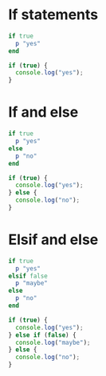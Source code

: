 # If statements

```rb
if true
  p "yes"
end
```

```js
if (true) {
  console.log("yes");
}
```

# If and else

```rb
if true
  p "yes"
else
  p "no"
end
```

```js
if (true) {
  console.log("yes");
} else {
  console.log("no");
}
```

# Elsif and else

```rb
if true
  p "yes"
elsif false
  p "maybe"
else
  p "no"
end
```

```js
if (true) {
  console.log("yes");
} else if (false) {
  console.log("maybe");
} else {
  console.log("no");
}
```

